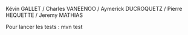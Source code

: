Kévin GALLET / Charles VANEENOO / Aymerick DUCROQUETZ / Pierre HEQUETTE / Jeremy MATHIAS

Pour lancer les tests : 
	mvn test
